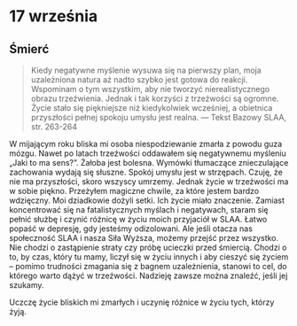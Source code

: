 
# 17 września

## Śmierć

> Kiedy negatywne myślenie wysuwa się na pierwszy plan, moja uzależniona natura aż nadto szybko jest gotowa do reakcji. Wspominam o tym wszystkim, aby nie tworzyć nierealistycznego obrazu trzeźwienia. Jednak i tak korzyści z trzeźwości są ogromne. Życie stało się piękniejsze niż kiedykolwiek wcześniej, a obietnica przyszłości pełnej spokoju umysłu jest realna. — Tekst Bazowy SLAA, str. 263-264

W mijającym roku bliska mi osoba niespodziewanie zmarła z powodu guza mózgu. Nawet po latach trzeźwości oddawałem się negatywnemu myśleniu „Jaki to ma sens?”. Żałoba jest bolesna. Wymówki tłumaczące znieczulające zachowania wydają się słuszne. Spokój umysłu jest w strzępach. Czuję, że nie ma przyszłości, skoro wszyscy umrzemy. Jednak życie w trzeźwości ma w sobie piękno. Przeżyłem magiczne chwile, za które jestem bardzo wdzięczny. Moi dziadkowie dożyli setki. Ich życie miało znaczenie. Zamiast koncentrować się na fatalistycznych myślach i negatywach, staram się pełnić służbę i czynić różnicę w życiu moich przyjaciół w SLAA. Łatwo popaść w depresję, gdy jesteśmy odizolowani. Ale jeśli otacza nas społeczność SLAA i nasza Siła Wyższa, możemy przejść przez wszystko. Nie chodzi o zastąpienie straty czy próbę ucieczki przed śmiercią. Chodzi o to, by czas, który tu mamy, liczył się w życiu innych i aby cieszyć się życiem – pomimo trudności zmagania się z bagnem uzależnienia, stanowi to cel, do którego warto dążyć w trzeźwości. Nadzieję zawsze można znaleźć, jeśli jej szukamy.

Uczczę życie bliskich mi zmarłych i uczynię różnice w życiu tych, którzy żyją.
